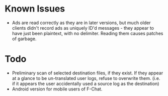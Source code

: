 # Known Issues
- Ads are read correctly as they are in later versions, but much older clients didn't record ads as uniquely ID'd messages - they appear to have just been plaintext, with no delimiter. Reading them causes patches of garbage.

# Todo
- Preliminary scan of selected destination files, if they exist. If they appear at a glance to be un-translated user logs, refuse to overwrite them. (i.e. if it appears the user accidentally used a source log as the destination)
- Android version for mobile users of F-Chat.